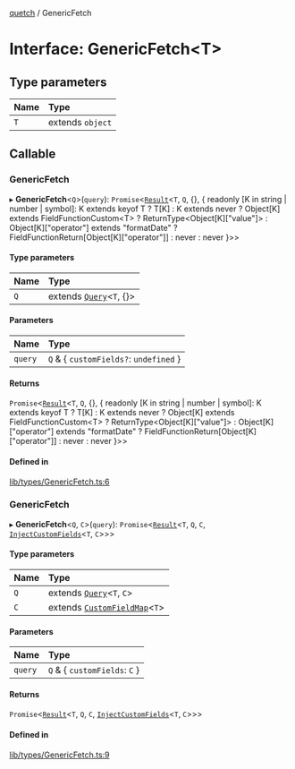 [quetch](../README.md) / GenericFetch

# Interface: GenericFetch<T\>

## Type parameters

| Name | Type |
| :------ | :------ |
| `T` | extends `object` |

## Callable

### GenericFetch

▸ **GenericFetch**<`Q`\>(`query`): `Promise`<[`Result`](../README.md#result)<`T`, `Q`, {}, { readonly [K in string \| number \| symbol]: K extends keyof T ? T[K] : K extends never ? Object[K] extends FieldFunctionCustom<T\> ? ReturnType<Object[K]["value"]\> : Object[K]["operator"] extends "formatDate" ? FieldFunctionReturn[Object[K]["operator"]] : never : never }\>\>

#### Type parameters

| Name | Type |
| :------ | :------ |
| `Q` | extends [`Query`](../README.md#query)<`T`, {}\> |

#### Parameters

| Name | Type |
| :------ | :------ |
| `query` | `Q` & { `customFields?`: `undefined`  } |

#### Returns

`Promise`<[`Result`](../README.md#result)<`T`, `Q`, {}, { readonly [K in string \| number \| symbol]: K extends keyof T ? T[K] : K extends never ? Object[K] extends FieldFunctionCustom<T\> ? ReturnType<Object[K]["value"]\> : Object[K]["operator"] extends "formatDate" ? FieldFunctionReturn[Object[K]["operator"]] : never : never }\>\>

#### Defined in

[lib/types/GenericFetch.ts:6](https://github.com/nevoland/quetch/blob/fd3c43e/lib/types/GenericFetch.ts#L6)

### GenericFetch

▸ **GenericFetch**<`Q`, `C`\>(`query`): `Promise`<[`Result`](../README.md#result)<`T`, `Q`, `C`, [`InjectCustomFields`](../README.md#injectcustomfields)<`T`, `C`\>\>\>

#### Type parameters

| Name | Type |
| :------ | :------ |
| `Q` | extends [`Query`](../README.md#query)<`T`, `C`\> |
| `C` | extends [`CustomFieldMap`](../README.md#customfieldmap)<`T`\> |

#### Parameters

| Name | Type |
| :------ | :------ |
| `query` | `Q` & { `customFields`: `C`  } |

#### Returns

`Promise`<[`Result`](../README.md#result)<`T`, `Q`, `C`, [`InjectCustomFields`](../README.md#injectcustomfields)<`T`, `C`\>\>\>

#### Defined in

[lib/types/GenericFetch.ts:9](https://github.com/nevoland/quetch/blob/fd3c43e/lib/types/GenericFetch.ts#L9)
